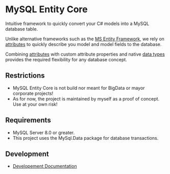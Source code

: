 # MySQL Entity Core

Intuitive framework to quickly convert your C# models into a MySQL database table.

Unlike alternative frameworks such as the [MS Entity Framework](https://docs.microsoft.com/de-de/ef/), we rely on [attributes](https://docs.microsoft.com/en-us/dotnet/csharp/programming-guide/concepts/attributes/) to quickly describe you model and model fields to the database. 

Combining [attributes](https://docs.microsoft.com/en-us/dotnet/csharp/programming-guide/concepts/attributes/) with custom attribute properties and native [data types](https://docs.microsoft.com/de-de/dotnet/csharp/language-reference/builtin-types/built-in-types) provides the required flexibility for any database concept.

## Restrictions
* MySQL Entity Core is not build nor meant for BigData or mayor corporate projects!
* As for now, the project is maintained by myself as a proof of concept. Use at your own risk!

## Requirements
* MySQL Server 8.0 or greater.
* This project uses the MySql.Data package for database transactions.

## Development
* [Developement Documentation](/docs/README.md)
